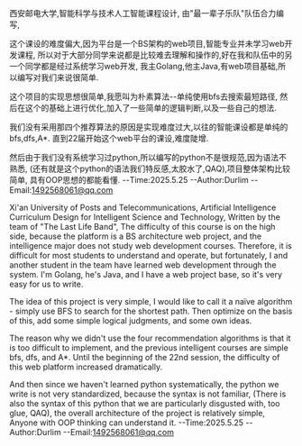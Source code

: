 西安邮电大学,智能科学与技术人工智能课程设计,
由"最一辈子乐队"队伍合力编写,

这个课设的难度偏大,因为平台是一个BS架构的web项目,智能专业并未学习web开发课程,
所以对于大部分同学来说都是比较难去理解和操作的,好在我和队伍中的另一个同学都是经过系统学习web开发,
我主Golang,他主Java,有web项目基础,所以编写对我们来说很简单.

这个项目的实现思想很简单,我愿叫为朴素算法--单纯使用bfs去搜索最短路径,
然后在这个的基础上进行优化,加入了一些简单的逻辑判断,以及一些自己的想法.

我们没有采用那四个推荐算法的原因是实现难度过大,以往的智能课设都是单纯的bfs,dfs,A*.
直到22届开始这个web平台的课设,难度陡增.

然后由于我们没有系统学习过python,所以编写的python不是很规范,因为语法不熟悉,
(还有就是这个python的语法我们特反感,太胶水了,QAQ),项目整体架构比较简单,
具有OOP思想的都能看懂.
                                            --Time:2025.5.25
                                            --Author:Durlim
                                            --Email:1492568061@qq.com


Xi'an University of Posts and Telecommunications, Artificial Intelligence Curriculum Design for Intelligent Science and Technology,
Written by the team of "The Last Life Band",
The difficulty of this course is on the high side, because the platform is a BS architecture web project, and the intelligence major does not study web development courses.
Therefore, it is difficult for most students to understand and operate, but fortunately, I and another student in the team have learned web development through the system.
I'm Golang, he's Java, and I have a web project base, so it's very easy for us to write.

The idea of this project is very simple, I would like to call it a naïve algorithm - simply use BFS to search for the shortest path.
Then optimize on the basis of this, add some simple logical judgments, and some own ideas.

The reason why we didn't use the four recommendation algorithms is that it is too difficult to implement, and the previous intelligent courses are simple bfs, dfs, and A*.
Until the beginning of the 22nd session, the difficulty of this web platform increased dramatically.

And then since we haven't learned python systematically, the python we write is not very standardized, because the syntax is not familiar,
(There is also the syntax of this python that we are particularly disgusted with, too glue, QAQ), the overall architecture of the project is relatively simple,
Anyone with OOP thinking can understand it.
                                            --Time:2025.5.25
                                            --Author:Durlim
                                            --Email:1492568061@qq.com
